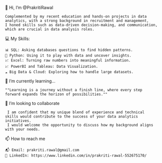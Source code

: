 👋 Hi, I’m @PrakritiRawal
    
    Complemented by my recent education and hands-on projects in data analytics, with a strong background in recruitment and management,
    I honed skills such as data-driven decision-making, and communication, which are crucial in data analysis roles.

💻 My Skills:
   
    📊 SQL: Asking databases questions to find hidden patterns.
    🐍 Python: Using it to play with data and uncover insights.
    📈 Excel: Turning raw numbers into meaningful information.
    📈 PowerBI and Tableau: Data Visualization.
    ☁️ Big Data & Cloud: Exploring how to handle large datasets.

🌱 I’m currently learning...
    
    ""Learning is a journey without a finish line, where every step forward expands the horizon of possibilities.""

 💞️ I’m looking to collaborate
    
     I am confident that my unique blend of experience and technical skills would contribute to the success of your data analytics initiatives.
     I would welcome the opportunity to discuss how my background aligns with your needs.

📫 How to reach me
   
    📬 Email: prakriti.rawal@gmail.com
    🔗 LinkedIn: https://www.linkedin.com/in/prakriti-rawal-552675170/
  
